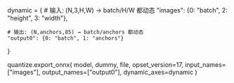 dynamic = {
    # 输入: (N,3,H,W) → batch/H/W 都动态
    "images": {0: "batch", 2: "height", 3: "width"},

    # 输出: (N,anchors,85) → batch/anchors 都动态
    "output0": {0: "batch", 1: "anchors"}
}

quantize.export_onnx(
    model,
    dummy,
    file,
    opset_version=17,
    input_names=["images"],
    output_names=["output0"],
    dynamic_axes=dynamic
)
